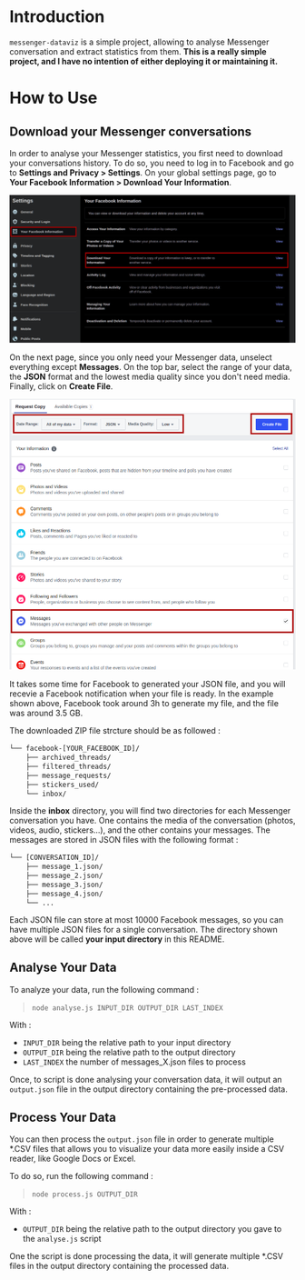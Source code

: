 # Introduction
`messenger-dataviz` is a simple project, allowing to analyse Messenger conversation and extract statistics from them. **This is a really simple project, and I have no intention of either deploying it or maintaining it.**

# How to Use
## Download your Messenger conversations
In order to analyse your Messenger statistics, you first need to download your conversations history. To do so, you need to log in to Facebook and go to **Settings and Privacy > Settings**. On your global settings page, go to **Your Facebook Information > Download Your Information**.

![Screen Capture for the Settings Page](./res/readme_download_informations.png)

On the next page, since you only need your Messenger data, unselect everything except **Messages**. On the top bar, select the range of your data, the **JSON** format and the lowest media quality since you don't need media. Finally, click on **Create File**.

![Screen Capture for the JSON Settings](./res/readme_generated_json.png)

It takes some time for Facebook to generated your JSON file, and you will recevie a Facebook notification when your file is ready. In the example shown above, Facebook took around 3h to generate my file, and the file was around 3.5 GB.

The downloaded ZIP file strcture should be as followed :

```
└── facebook-[YOUR_FACEBOOK_ID]/                 
    ├── archived_threads/
    ├── filtered_threads/
    ├── message_requests/
    ├── stickers_used/
    └── inbox/
```

Inside the **inbox** directory, you will find two directories for each Messenger conversation you have. One contains the media of the conversation (photos, videos, audio, stickers...), and the other contains your messages. The messages are stored in JSON files with the following format :

```
└── [CONVERSATION_ID]/                 
    ├── message_1.json/
    ├── message_2.json/
    ├── message_3.json/
    ├── message_4.json/
    └── ...
```

Each JSON file can store at most 10000 Facebook messages, so you can have multiple JSON files for a single conversation. The directory shown above will be called **your input directory** in this README.

## Analyse Your Data
To analyze your data, run the following command :

> `node analyse.js INPUT_DIR OUTPUT_DIR LAST_INDEX`

With :

- `INPUT_DIR` being the relative path to your input directory
- `OUTPUT_DIR` being the relative path to the output directory
- `LAST_INDEX` the number of messages_X.json files to process

Once, to script is done analysing your conversation data, it will output an `output.json` file in the output directory containing the pre-processed data.

## Process Your Data
You can then process the `output.json` file in order to generate multiple *.CSV files that allows you to visualize your data more easily inside a CSV reader, like Google Docs or Excel.

To do so, run the following command :

> `node process.js OUTPUT_DIR`

With :

- `OUTPUT_DIR` being the relative path to the output directory you gave to the `analyse.js` script

One the script is done processing the data, it will generate multiple *.CSV files in the output directory containing the processed data.
